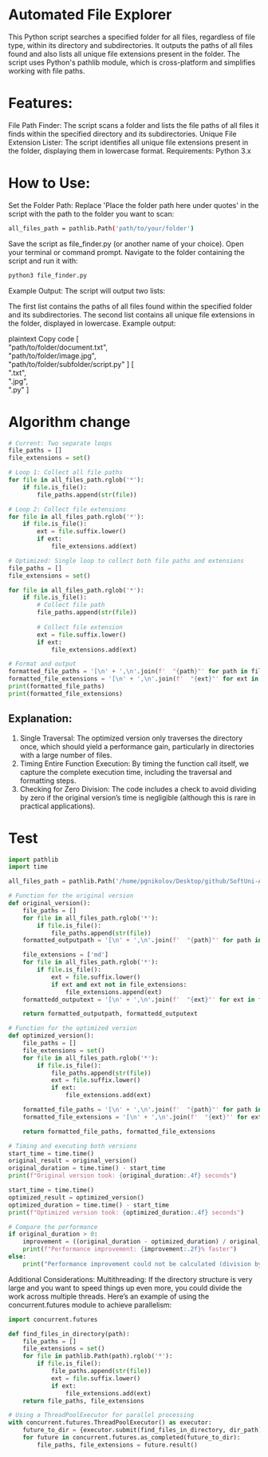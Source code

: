 # Automated File Explorer

This Python script searches a specified folder for all files, regardless of file type, within its directory and
subdirectories. It outputs the paths of all files found and also lists all unique file extensions present in the folder.
The script uses Python's pathlib module, which is cross-platform and simplifies working with file paths.

# Features:

File Path Finder: The script scans a folder and lists the file paths of all files it finds within the specified
directory and its subdirectories.
Unique File Extension Lister: The script identifies all unique file extensions present in the folder, displaying them in
lowercase format.
Requirements:
Python 3.x

# How to Use:
Set the Folder Path: Replace 'Place the folder path here under quotes' in the script with the path to the folder you
want to scan:

```bash
all_files_path = pathlib.Path('path/to/your/folder')
```

Save the script as file_finder.py (or another name of your choice).
Open your terminal or command prompt.
Navigate to the folder containing the script and run it with:
```bash
python3 file_finder.py
```
Example Output:
The script will output two lists:

The first list contains the paths of all files found within the specified folder and its subdirectories.
The second list contains all unique file extensions in the folder, displayed in lowercase.
Example output:

plaintext
Copy code
[  
"path/to/folder/document.txt",  
"path/to/folder/image.jpg",  
"path/to/folder/subfolder/script.py"
]
[  
".txt",  
".jpg",  
".py"
]

# Algorithm change

```python
# Current: Two separate loops
file_paths = []
file_extensions = set()

# Loop 1: Collect all file paths
for file in all_files_path.rglob('*'):
    if file.is_file():
        file_paths.append(str(file))

# Loop 2: Collect file extensions
for file in all_files_path.rglob('*'):
    if file.is_file():
        ext = file.suffix.lower()
        if ext:
            file_extensions.add(ext)

# Optimized: Single loop to collect both file paths and extensions
file_paths = []
file_extensions = set()

for file in all_files_path.rglob('*'):
    if file.is_file():
        # Collect file path
        file_paths.append(str(file))
        
        # Collect file extension
        ext = file.suffix.lower()
        if ext:
            file_extensions.add(ext)

# Format and output
formatted_file_paths = '[\n' + ',\n'.join(f'  "{path}"' for path in file_paths) + '\n]'
formatted_file_extensions = '[\n' + ',\n'.join(f'  "{ext}"' for ext in sorted(file_extensions)) + '\n]'
print(formatted_file_paths)
print(formatted_file_extensions)
```
## Explanation:

1. Single Traversal: The optimized version only traverses the directory once, which should yield a performance gain, particularly in directories with a large number of files.
2. Timing Entire Function Execution: By timing the function call itself, we capture the complete execution time, including the traversal and formatting steps.
3. Checking for Zero Division: The code includes a check to avoid dividing by zero if the original version’s time is negligible (although this is rare in practical applications).

# Test

```python
import pathlib
import time

all_files_path = pathlib.Path('/home/pgnikolov/Desktop/github/SoftUni-Advance')

# Function for the original version
def original_version():
    file_paths = []
    for file in all_files_path.rglob('*'):
        if file.is_file():
            file_paths.append(str(file))
    formatted_outputpath = '[\n' + ',\n'.join(f'  "{path}"' for path in file_paths) + '\n]'

    file_extensions = ['md']
    for file in all_files_path.rglob('*'):
        if file.is_file():
            ext = file.suffix.lower()
            if ext and ext not in file_extensions:
                file_extensions.append(ext)
    formattedd_outputext = '[\n' + ',\n'.join(f'  "{ext}"' for ext in file_extensions) + '\n]'

    return formatted_outputpath, formattedd_outputext

# Function for the optimized version
def optimized_version():
    file_paths = []
    file_extensions = set()
    for file in all_files_path.rglob('*'):
        if file.is_file():
            file_paths.append(str(file))
            ext = file.suffix.lower()
            if ext:
                file_extensions.add(ext)

    formatted_file_paths = '[\n' + ',\n'.join(f'  "{path}"' for path in file_paths) + '\n]'
    formatted_file_extensions = '[\n' + ',\n'.join(f'  "{ext}"' for ext in sorted(file_extensions)) + '\n]'

    return formatted_file_paths, formatted_file_extensions

# Timing and executing both versions
start_time = time.time()
original_result = original_version()
original_duration = time.time() - start_time
print(f"Original version took: {original_duration:.4f} seconds")

start_time = time.time()
optimized_result = optimized_version()
optimized_duration = time.time() - start_time
print(f"Optimized version took: {optimized_duration:.4f} seconds")

# Compare the performance
if original_duration > 0:
    improvement = ((original_duration - optimized_duration) / original_duration) * 100
    print(f"Performance improvement: {improvement:.2f}% faster")
else:
    print("Performance improvement could not be calculated (division by zero).")

```
Additional Considerations:
Multithreading: If the directory structure is very large and you want to speed things up even more, you could divide the work across multiple threads. Here’s an example of using the concurrent.futures module to achieve parallelism:

```python
import concurrent.futures

def find_files_in_directory(path):
    file_paths = []
    file_extensions = set()
    for file in pathlib.Path(path).rglob('*'):
        if file.is_file():
            file_paths.append(str(file))
            ext = file.suffix.lower()
            if ext:
                file_extensions.add(ext)
    return file_paths, file_extensions

# Using a ThreadPoolExecutor for parallel processing
with concurrent.futures.ThreadPoolExecutor() as executor:
    future_to_dir = {executor.submit(find_files_in_directory, dir_path): dir_path for dir_path in all_files_path.iterdir()}
    for future in concurrent.futures.as_completed(future_to_dir):
        file_paths, file_extensions = future.result()
```

